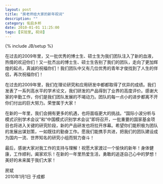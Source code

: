 ```yaml
---
layout: post
title: "房老师给大家的新年祝词"
description: ""
category: 佑启乡邦
date: 2010-01-01 11:25:00
tags: [实验室, 祝词]
---
```

{% include JB/setup %}

在过去的2009年里，又一批优秀的博士生、硕士生为我们团队注入了新的血液，热情的欢迎你们！又一批杰出的博士生、硕士生告别了我们的团队，走向了更加辉煌的起点，真诚的祝福你们！我们团队中又有几位优秀的青年才俊找到了人生的伴侣，再次祝福你们！

在过去的2009年里，我们在理论研究和应用研发中都都取得了优异的成绩。我们发表了一系列高水平的学术论文，我们研发的产品得到了业界的高度评价。感谢大家的辛勤工作，你们是我们团队发展的不竭动力。团队的每一点小的进步都离不开你们付出的巨大努力。荣誉属于大家！

在新的一年里，我们会拥有更多的机遇，也将面临更大的挑战。“国际小波分析与模式识别学术会议”和“中国模式识别学术会议”即将召开，一批重要的国家基金项目也将进入关键的研究阶段，新的产品研发也将拉开序幕。希望你们能积极为团队的发展出谋划策，一如既往的勤奋工作。愿我们能携手共进，把我们的团队建设成为国内一流、世界知名的研究小组而努力奋斗！

最后，感谢大家对我工作的支持与理解！祝愿大家渡过一个愉快的新年！身体健康，工作顺利，阖家欢乐！在新的一年里热爱生活，勇敢的追逐自己心中的梦想！美好的未来属于我们大家！

房斌  
2010年1月1日 于成都